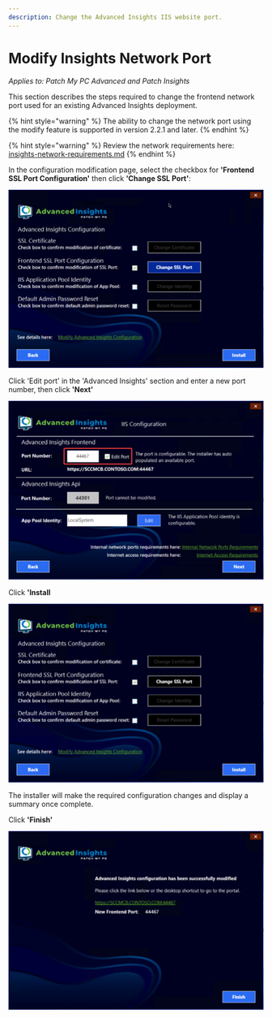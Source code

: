 ```yaml
---
description: Change the Advanced Insights IIS website port.
---
```


# Modify Insights Network Port

_Applies to: Patch My PC Advanced and Patch Insights_

This section describes the steps required to change the frontend network port used for an existing Advanced Insights deployment.

{% hint style="warning" %}
The ability to change the network port using the modify feature is supported in version 2.2.1 and later.
{% endhint %}

{% hint style="warning" %}
Review the network requirements here: [insights-network-requirements.md](../advanced-and-patch-insights-requirements-and-prerequisites/insights-network-requirements.md "mention")
{% endhint %}

In the configuration modification page, select the checkbox for **'Frontend SSL Port Configuration'** then click **'Change SSL Port'**:

![](/_images/vmconnect_ZGfm8PKdEE.png)

Click 'Edit port' in the 'Advanced Insights' section and enter a new port number, then click **'Next'**

![](/_images/image-(317).png "Edit port")

Click **'Install**

![](/_images/vmconnect_B7QMICBKSx.png)

The installer will make the required configuration changes and display a summary once complete.

Click **'Finish'**

![](/_images/vmconnect_cyLJ47qjhn.png)